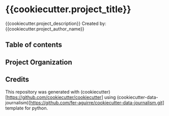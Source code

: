 # {{cookiecutter.project_title}}
{{cookiecutter.project_description}}
Created by: {{cookiecutter.project_author_name}}

## Table of contents

## Project Organization

## Credits
This repository was generated with (cookiecutter)[https://github.com/cookiecutter/cookiecutter] using (cookiecutter-data-journalism)[https://github.com/fer-aguirre/cookiecutter-data-journalism.git] template for python.

